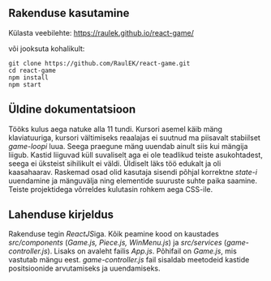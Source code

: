 ## Rakenduse kasutamine
Külasta veebilehte: https://raulek.github.io/react-game/

või jooksuta kohalikult:
```
git clone https://github.com/RaulEK/react-game.git
cd react-game
npm install
npm start
```

## Üldine dokumentatsioon
Tööks kulus aega natuke alla 11 tundi. Kursori asemel käib mäng klaviatuuriga, kursori vältimiseks reaalajas ei suutnud ma piisavalt stabiilset *game-loopi* luua. Seega praegune mäng uuendab ainult siis kui mängija liigub. Kastid liiguvad küll suvaliselt aga ei ole teadlikud teiste asukohtadest, seega ei üksteist sihilikult ei väldi. Üldiselt läks töö edukalt ja oli kaasahaarav. Raskemad osad olid kasutaja sisendi põhjal korrektne *state-i* uuendamine ja mänguvälja ning elementide suuruste suhte paika saamine. Teiste projektidega võrreldes kulutasin rohkem aega CSS-ile.

## Lahenduse kirjeldus
Rakenduse tegin *ReactJS*iga. Kõik peamine kood on kaustades *src/components* (*Game.js, Piece.js, WinMenu.js*) ja *src/services* (*game-controller.js*). Lisaks on avaleht failis *App.js*. Põhifail on *Game.js*, mis vastutab mängu eest. *game-controller.js* fail sisaldab meetodeid kastide positsioonide arvutamiseks ja uuendamiseks. 
